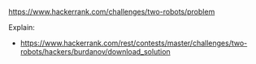 https://www.hackerrank.com/challenges/two-robots/problem

Explain:
- https://www.hackerrank.com/rest/contests/master/challenges/two-robots/hackers/burdanov/download_solution
